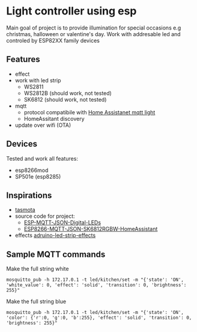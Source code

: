 # Light controller using esp

Main goal of project is to provide illumination for special occasions e.g christmas, halloween or valentine's day. Work with addresable led and controled by ESP82XX family devices

## Features

- effect 
- work with led strip
  - WS2811
  - WS2812B (should work, not tested)
  - SK6812 (should work, not tested)
- mqtt
  - protocol compatibile with [Home Assistanet mqtt light](https://home-assistant.io/components/light.mqtt_json/)
  - HomeAssitant discovery
- update over wifi (OTA)

## Devices

Tested and work all features:
- esp8266mod
- SP501e (esp8285)

## Inspirations

- [tasmota](https://github.com/arendst/Tasmota)
- source code for project:
  - [ESP-MQTT-JSON-Digital-LEDs](https://github.com/bruhautomation/ESP-MQTT-JSON-Digital-LEDs)
  - [ESP8266-MQTT-JSON-SK6812RGBW-HomeAssistant](https://github.com/DotNetDann/ESP8266-MQTT-JSON-SK6812RGBW-HomeAssistant)
- effects [adruino-led-strip-effects](https://www.tweaking4all.com/hardware/arduino/adruino-led-strip-effects)


## Sample MQTT commands

Make the full string white

    mosquitto_pub -h 172.17.0.1 -t led/kitchen/set -m "{'state': 'ON', 'white_value': 0, 'effect': 'solid', 'transition': 0, 'brightness': 255}"

Make the full string blue

    mosquitto_pub -h 172.17.0.1 -t led/kitchen/set -m "{'state': 'ON', 'color': {'r':0, 'g':0, 'b':255}, 'effect': 'solid', 'transition': 0, 'brightness': 255}"
